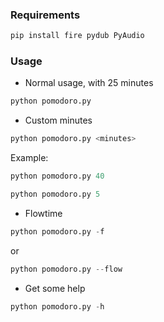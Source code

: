 ### Requirements

```py
pip install fire pydub PyAudio
```

### Usage
- Normal usage, with 25 minutes
```py
python pomodoro.py
```
- Custom minutes
```py
python pomodoro.py <minutes>
```
Example:
```py
python pomodoro.py 40
```
```py
python pomodoro.py 5
```
- Flowtime
```py
python pomodoro.py -f
```
or 
```py
python pomodoro.py --flow
```
- Get some help
```py
python pomodoro.py -h
```